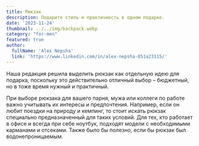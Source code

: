 ```yaml
---
title: Рюкзак
description: Подарите стиль и практичность в одном подарке.
date: '2023-11-24'
thumbnail: ../../img/backpack.webp
category: "for-men"
featured: true
author:
  fullName: 'Alex Nepsha'
  link: 'https://www.linkedin.com/in/alex-nepsha-851a23115/'
---
```


Наша редакция решила выделить рюкзак как отдельную идею для подарка, поскольку это действительно отличный выбор – бюджетный, но в тоже время нужный и практичный.

При выборе рюкзака для вашего парня, мужа или коллеги по работе важно учитывать их интересы и предпочтения. Например, если он любит поездки на природу и кемпинг, то стоит искать рюкзак специально предназначенный для таких условий. Для тех, кто работает в офисе и всегда при себе ноутбук, подходят модели с необходимыми карманами и отсеками. Также было бы полезно, если бы рюкзак был водонепроницаемым.
